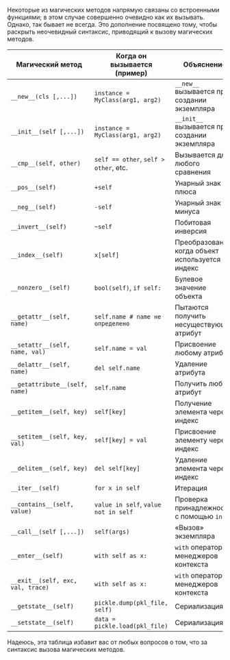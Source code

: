   
Некоторые из магических методов напрямую связаны со встроенными функциями; в этом случае совершенно очевидно как их вызывать. Однако, так бывает не всегда. Это дополнение посвящено тому, чтобы раскрыть неочевидный синтаксис, приводящий к вызову магических методов.  


| Магический метод                  | Когда он вызывается (пример)          | Объяснение                                           |
| --------------------------------- | ------------------------------------- | ---------------------------------------------------- |
| `__new__(cls [,...])`             | `instance = MyClass(arg1, arg2)`      | `__new__` вызывается при создании экземпляра         |
| `__init__(self [,...])`           | `instance = MyClass(arg1, arg2)`      | `__init__` вызывается при создании экземпляра        |
| `__cmp__(self, other)`            | `self == other`, `self > other`, etc. | Вызывается для любого сравнения                      |
| `__pos__(self)`                   | `+self`                               | Унарный знак плюса                                   |
| `__neg__(self)`                   | `-self`                               | Унарный знак минуса                                  |
| `__invert__(self)`                | `~self`                               | Побитовая инверсия                                   |
| `__index__(self)`                 | `x[self]`                             | Преобразование, когда объект используется как индекс |
| `__nonzero__(self)`               | `bool(self)`, `if self:`              | Булевое значение объекта                             |
| `__getattr__(self, name)`         | `self.name # name не определено`      | Пытаются получить несуществующий атрибут             |
| `__setattr__(self, name, val)`    | `self.name = val`                     | Присвоение любому атрибуту                           |
| `__delattr__(self, name)`         | `del self.name`                       | Удаление атрибута                                    |
| `__getattribute__(self, name)`    | `self.name`                           | Получить любой атрибут                               |
| `__getitem__(self, key)`          | `self[key]`                           | Получение элемента через индекс                      |
| `__setitem__(self, key, val)`     | `self[key] = val`                     | Присвоение элементу через индекс                     |
| `__delitem__(self, key)`          | `del self[key]`                       | Удаление элемента через индекс                       |
| `__iter__(self)`                  | `for x in self`                       | Итерация                                             |
| `__contains__(self, value)`       | `value in self`, `value not in self`  | Проверка принадлежности с помощью `in`               |
| `__call__(self [,...])`           | `self(args)`                          | «Вызов» экземпляра                                   |
| `__enter__(self)`                 | `with self as x:`                     | `with` оператор менеджеров контекста                 |
| `__exit__(self, exc, val, trace)` | `with self as x:`                     | `with` оператор менеджеров контекста                 |
| `__getstate__(self)`              | `pickle.dump(pkl_file, self)`         | Сериализация                                         |
| `__setstate__(self)`              | `data = pickle.load(pkl_file)`        | Сериализация                                         |


Надеюсь, эта таблица избавит вас от любых вопросов о том, что за синтаксис вызова магических методов.